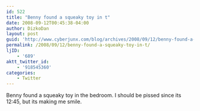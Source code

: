 ```yaml
---
id: 522
title: "Benny found a squeaky toy in t"
date: 2008-09-12T00:45:38-04:00
author: DizkoDan
layout: post
guid: 'http://www.cyberjunx.com/blog/archives/2008/09/12/benny-found-a-squeaky-toy-in-t/'
permalink: /2008/09/12/benny-found-a-squeaky-toy-in-t/
ljID:
    - '689'
aktt_twitter_id:
    - '918545360'
categories:
    - Twitter
---
```


Benny found a squeaky toy in the bedroom. I should be pissed since its 12:45, but its making me smile.